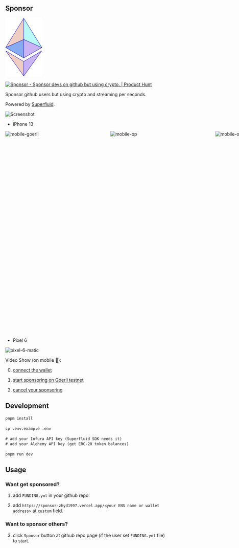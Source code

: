## Sponsor

![logo](./public/logo.png)

<a href="https://www.producthunt.com/posts/sponsor?utm_source=badge-featured&utm_medium=badge&utm_souce=badge-sponsor" target="_blank"><img src="https://api.producthunt.com/widgets/embed-image/v1/featured.svg?post_id=366130&theme=light" alt="Sponsor - Sponsor&#0032;devs&#0032;on&#0032;github&#0032;but&#0032;using&#0032;crypto&#0046; | Product Hunt" style="width: 250px; height: 54px;" width="250" height="54" /></a>

Sponsor github users but using crypto and streaming per seconds.

Powered by [Superfluid](https://superfluid.finance).

![Screenshot](https://ik.imagekit.io/1winv85cn8g/Sponsor/demo-PC_a7qgFvK23.png)

- iPhone 13

<div style="display:flex">

<img src="https://ik.imagekit.io/1winv85cn8g/Sponsor/demo-goerli-mobile_u6QI4Xq3t.png" alt="mobile-goerli" width="329" height="631" />
<img src="https://ik.imagekit.io/1winv85cn8g/Sponsor/demo-op-mobile_SqpmPw_Gb.png" alt="mobile-op" width="329" height="631" />
<img src="https://ik.imagekit.io/1winv85cn8g/Sponsor/demo-mobile-polygon_XpKr1tc0R.png" alt="mobile-op" width="329" height="631" />

</div>

- Pixel 6

<img src="https://pbs.twimg.com/media/Fg3gqidUUAAlMN_?format=jpg&name=small" alt="pixel-6-matic" />

Video Show (on mobile 📱):

0. <a href="https://youtu.be/M4CjT700l7E" target="_blank">connect the wallet</a>

1. <a href="https://youtu.be/S-Wq0I8HIG4" target="_blank">start sponsoring on Goerli testnet</a>

2. <a href="https://youtu.be/I1t4pO1noJI" target="_blank">cancel your sponsoring</a>

## Development
```shell
pnpm install

cp .env.example .env

# add your Infura API key (Superfluid SDK needs it)
# add your Alchemy API key (get ERC-20 token balances)

pnpm run dev
```

## Usage

### Want get sponsored?

1. add `FUNDING.yml` in your github repo.

2. add `https://sponsor-zhyd1997.vercel.app/<your ENS name or wallet address>` at `custom` field.

### Want to sponsor others?

3. click `Sponsor` button at github repo page (if the user set `FUNDING.yml` file) to start.
